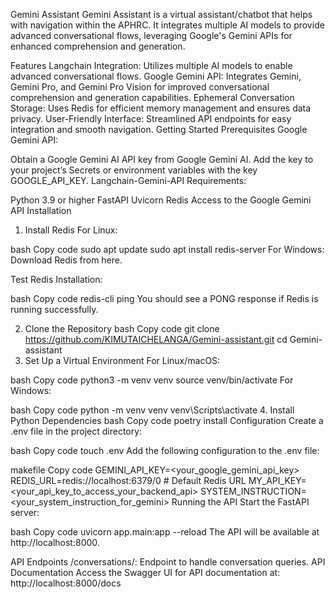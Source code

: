 Gemini Assistant
Gemini Assistant is a virtual assistant/chatbot that helps with navigation within the APHRC. It integrates multiple AI models to provide advanced conversational flows, leveraging Google's Gemini APIs for enhanced comprehension and generation.

Features
Langchain Integration: Utilizes multiple AI models to enable advanced conversational flows.
Google Gemini API: Integrates Gemini, Gemini Pro, and Gemini Pro Vision for improved conversational comprehension and generation capabilities.
Ephemeral Conversation Storage: Uses Redis for efficient memory management and ensures data privacy.
User-Friendly Interface: Streamlined API endpoints for easy integration and smooth navigation.
Getting Started
Prerequisites
Google Gemini API:

Obtain a Google Gemini AI API key from Google Gemini AI.
Add the key to your project’s Secrets or environment variables with the key GOOGLE_API_KEY.
Langchain-Gemini-API Requirements:

Python 3.9 or higher
FastAPI
Uvicorn
Redis
Access to the Google Gemini API
Installation
1. Install Redis
For Linux:

bash
Copy code
sudo apt update
sudo apt install redis-server
For Windows: Download Redis from here.

Test Redis Installation:

bash
Copy code
redis-cli ping
You should see a PONG response if Redis is running successfully.

2. Clone the Repository
bash
Copy code
git clone https://github.com/KIMUTAICHELANGA/Gemini-assistant.git
cd Gemini-assistant
3. Set Up a Virtual Environment
For Linux/macOS:

bash
Copy code
python3 -m venv venv
source venv/bin/activate
For Windows:

bash
Copy code
python -m venv venv
venv\Scripts\activate
4. Install Python Dependencies
bash
Copy code
poetry install
Configuration
Create a .env file in the project directory:

bash
Copy code
touch .env
Add the following configuration to the .env file:

makefile
Copy code
GEMINI_API_KEY=<your_google_gemini_api_key>
REDIS_URL=redis://localhost:6379/0  # Default Redis URL
MY_API_KEY=<your_api_key_to_access_your_backend_api>
SYSTEM_INSTRUCTION=<your_system_instruction_for_gemini>
Running the API
Start the FastAPI server:

bash
Copy code
uvicorn app.main:app --reload
The API will be available at http://localhost:8000.

API Endpoints
/conversations/: Endpoint to handle conversation queries.
API Documentation
Access the Swagger UI for API documentation at:
http://localhost:8000/docs
